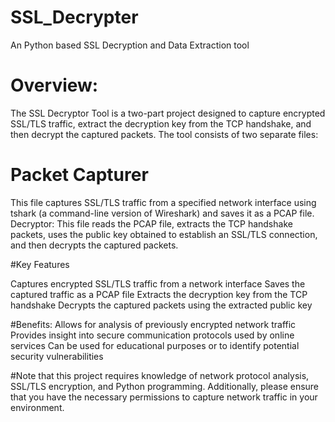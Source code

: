 # SSL_Decrypter
An Python based SSL Decryption and Data Extraction tool

# Overview:

The SSL Decryptor Tool is a two-part project designed to capture encrypted SSL/TLS traffic, extract the decryption key from the TCP handshake, and then decrypt the captured packets. The tool consists of two separate files:

# Packet Capturer
This file captures SSL/TLS traffic from a specified network interface using tshark (a command-line version of Wireshark) and saves it as a PCAP file.
Decryptor: This file reads the PCAP file, extracts the TCP handshake packets, uses the public key obtained to establish an SSL/TLS connection, and then decrypts the captured packets.

#Key Features

Captures encrypted SSL/TLS traffic from a network interface
Saves the captured traffic as a PCAP file
Extracts the decryption key from the TCP handshake
Decrypts the captured packets using the extracted public key

#Benefits:
Allows for analysis of previously encrypted network traffic
Provides insight into secure communication protocols used by online services
Can be used for educational purposes or to identify potential security vulnerabilities

#Note that this project requires knowledge of network protocol analysis, SSL/TLS encryption, and Python programming. Additionally, please ensure that you have the necessary permissions to capture network traffic in your environment.

